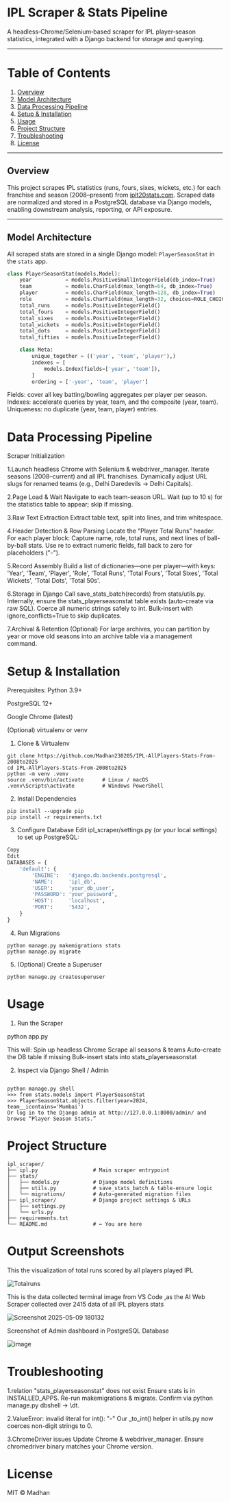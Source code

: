 # IPL Scraper & Stats Pipeline

A headless‐Chrome/Selenium‐based scraper for IPL player‐season statistics, integrated with a Django backend for storage and querying.

---

# Table of Contents

1. [Overview](#overview)  
2. [Model Architecture](#model-architecture)  
3. [Data Processing Pipeline](#data-processing-pipeline)  
4. [Setup & Installation](#setup--installation)  
5. [Usage](#usage)  
6. [Project Structure](#project-structure)  
7. [Troubleshooting](#troubleshooting)  
8. [License](#license)  

---

## Overview

This project scrapes IPL statistics (runs, fours, sixes, wickets, etc.) for each franchise and season (2008–present) from [iplt20stats.com](https://iplt20stats.com). Scraped data are normalized and stored in a PostgreSQL database via Django models, enabling downstream analysis, reporting, or API exposure.

---

## Model Architecture

All scraped stats are stored in a single Django model: `PlayerSeasonStat` in the `stats` app.

```python
class PlayerSeasonStat(models.Model):
    year           = models.PositiveSmallIntegerField(db_index=True)
    team           = models.CharField(max_length=64, db_index=True)
    player         = models.CharField(max_length=128, db_index=True)
    role           = models.CharField(max_length=32, choices=ROLE_CHOICES)
    total_runs     = models.PositiveIntegerField()
    total_fours    = models.PositiveIntegerField()
    total_sixes    = models.PositiveIntegerField()
    total_wickets  = models.PositiveIntegerField()
    total_dots     = models.PositiveIntegerField()
    total_fifties  = models.PositiveIntegerField()

    class Meta:
        unique_together = (('year', 'team', 'player'),)
        indexes = [
            models.Index(fields=['year', 'team']),
        ]
        ordering = ['-year', 'team', 'player']
```
Fields: cover all key batting/bowling aggregates per player per season.
Indexes: accelerate queries by year, team, and the composite (year, team).
Uniqueness: no duplicate (year, team, player) entries.

# Data Processing Pipeline
Scraper Initialization

1.Launch headless Chrome with Selenium & webdriver_manager.
Iterate seasons (2008–current) and all IPL franchises.
Dynamically adjust URL slugs for renamed teams (e.g., Delhi Daredevils → Delhi Capitals).

2.Page Load & Wait
Navigate to each team-season URL.
Wait (up to 10 s) for the statistics table to appear; skip if missing.

3.Raw Text Extraction
Extract table text, split into lines, and trim whitespace.

4.Header Detection & Row Parsing
Locate the “Player Total Runs” header.
For each player block:
Capture name, role, total runs, and next lines of ball-by-ball stats.
Use re to extract numeric fields, fall back to zero for placeholders ("-").

5.Record Assembly
Build a list of dictionaries—one per player—with keys:
'Year', 'Team', 'Player', 'Role', 'Total Runs', 'Total Fours', 'Total Sixes', 'Total Wickets', 'Total Dots', 'Total 50s'.

6.Storage in Django
Call save_stats_batch(records) from stats/utils.py.
Internally, ensure the stats_playerseasonstat table exists (auto-create via raw SQL).
Coerce all numeric strings safely to int.
Bulk-insert with ignore_conflicts=True to skip duplicates.

7.Archival & Retention (Optional)
For large archives, you can partition by year or move old seasons into an archive table via a management command.

# Setup & Installation
Prerequisites:
Python 3.9+

PostgreSQL 12+

Google Chrome (latest)

(Optional) virtualenv or venv

1. Clone & Virtualenv
```
git clone https://github.com/Madhan230205/IPL-AllPlayers-Stats-From-2008to2025
cd IPL-AllPlayers-Stats-From-2008to2025
python -m venv .venv
source .venv/bin/activate      # Linux / macOS
.venv\Scripts\activate         # Windows PowerShell
```

2. Install Dependencies
```
pip install --upgrade pip
pip install -r requirements.txt
```
3. Configure Database
Edit ipl_scraper/settings.py (or your local settings) to set up PostgreSQL:

```python
Copy
Edit
DATABASES = {
    'default': {
        'ENGINE':   'django.db.backends.postgresql',
        'NAME':     'ipl_db',
        'USER':     'your_db_user',
        'PASSWORD': 'your_password',
        'HOST':     'localhost',
        'PORT':     '5432',
    }
}
```
4. Run Migrations
```
python manage.py makemigrations stats
python manage.py migrate
```
5. (Optional) Create a Superuser
```
python manage.py createsuperuser
```
# Usage
1. Run the Scraper

python app.py

This will:
Spin up headless Chrome
Scrape all seasons & teams
Auto-create the DB table if missing
Bulk-insert stats into stats_playerseasonstat

2. Inspect via Django Shell / Admin
```

python manage.py shell
>>> from stats.models import PlayerSeasonStat
>>> PlayerSeasonStat.objects.filter(year=2024, team__icontains='Mumbai')
Or log in to the Django admin at http://127.0.0.1:8000/admin/ and browse “Player Season Stats.”
```
# Project Structure
```
ipl_scraper/
├── ipl.py                  # Main scraper entrypoint
├── stats/
│   ├── models.py           # Django model definitions
│   ├── utils.py            # save_stats_batch & table-ensure logic
│   └── migrations/         # Auto-generated migration files
├── ipl_scraper/            # Django project settings & URLs
│   ├── settings.py
│   └── urls.py
├── requirements.txt
└── README.md               # ← You are here
```
# Output Screenshots
This the visualization of total runs scored by all players played IPL

![Totalruns](https://github.com/user-attachments/assets/bafd083b-6144-450e-b399-658c4b98c8ec)

This is the data collected terminal image from VS Code ,as the AI Web Scraper collected over 2415 data of all IPL players stats

![Screenshot 2025-05-09 180132](https://github.com/user-attachments/assets/6196747c-d30a-49d3-b185-71464260e62e)

Screenshot of Admin dashboard in PostgreSQL Database

![image](https://github.com/user-attachments/assets/890e6e81-aea3-46c7-80f4-49efc93edf79)


# Troubleshooting
1.relation "stats_playerseasonstat" does not exist
Ensure stats is in INSTALLED_APPS.
Re-run makemigrations & migrate.
Confirm via python manage.py dbshell → \dt.

2.ValueError: invalid literal for int(): "-"
Our _to_int() helper in utils.py now coerces non-digit strings to 0.

3.ChromeDriver issues
Update Chrome & webdriver_manager.
Ensure chromedriver binary matches your Chrome version.

# License
MIT © Madhan
